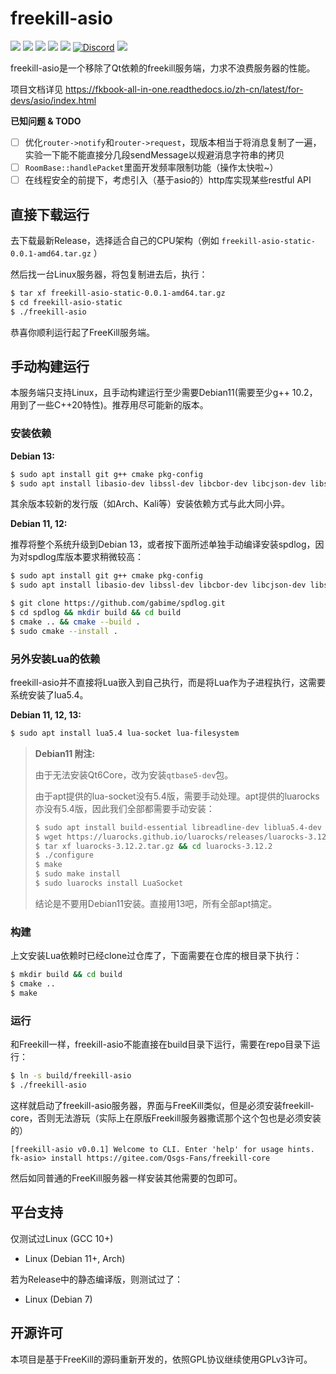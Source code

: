 freekill-asio
==============

![](https://img.shields.io/github/repo-size/Qsgs-Fans/freekill-asio?color=green)
![](https://img.shields.io/github/languages/top/Qsgs-Fans/freekill-asio?color=red)
![](https://img.shields.io/github/license/Qsgs-Fans/freekill-asio)
![](https://img.shields.io/github/v/tag/Qsgs-Fans/freekill-asio)
![](https://img.shields.io/github/issues/Qsgs-Fans/freekill-asio)
[![Discord](https://img.shields.io/badge/chat-discord-blue)](https://discord.gg/tp35GrQR6v)
![](https://img.shields.io/github/stars/Qsgs-Fans/freekill-asio?style=social)

freekill-asio是一个移除了Qt依赖的freekill服务端，力求不浪费服务器的性能。

项目文档详见 https://fkbook-all-in-one.readthedocs.io/zh-cn/latest/for-devs/asio/index.html

**已知问题 & TODO**

- [ ] 优化`router->notify`和`router->request`，现版本相当于将消息复制了一遍，实验一下能不能直接分几段sendMessage以规避消息字符串的拷贝
- [ ] `RoomBase::handlePacket`里面开发频率限制功能（操作太快啦~）
- [ ] 在线程安全的前提下，考虑引入（基于asio的）http库实现某些restful API

直接下载运行
--------------

去下载最新Release，选择适合自己的CPU架构（例如 `freekill-asio-static-0.0.1-amd64.tar.gz` ）

然后找一台Linux服务器，将包复制进去后，执行：

```sh
$ tar xf freekill-asio-static-0.0.1-amd64.tar.gz
$ cd freekill-asio-static
$ ./freekill-asio
```

恭喜你顺利运行起了FreeKill服务端。

手动构建运行
--------------

本服务端只支持Linux，且手动构建运行至少需要Debian11(需要至少g++ 10.2，用到了一些C++20特性)。推荐用尽可能新的版本。

### 安装依赖

**Debian 13:**

```sh
$ sudo apt install git g++ cmake pkg-config
$ sudo apt install libasio-dev libssl-dev libcbor-dev libcjson-dev libsqlite3-dev libgit2-dev libreadline-dev libspdlog-dev
```

其余版本较新的发行版（如Arch、Kali等）安装依赖方式与此大同小异。

**Debian 11, 12:**

推荐将整个系统升级到Debian 13，或者按下面所述单独手动编译安装spdlog，因为对spdlog库版本要求稍微较高：

```sh
$ sudo apt install git g++ cmake pkg-config
$ sudo apt install libasio-dev libssl-dev libcbor-dev libcjson-dev libsqlite3-dev libgit2-dev libreadline-dev

$ git clone https://github.com/gabime/spdlog.git
$ cd spdlog && mkdir build && cd build
$ cmake .. && cmake --build .
$ sudo cmake --install .
```

### 另外安装Lua的依赖

freekill-asio并不直接将Lua嵌入到自己执行，而是将Lua作为子进程执行，这需要系统安装了lua5.4。

**Debian 11, 12, 13:**

```sh
$ sudo apt install lua5.4 lua-socket lua-filesystem
```

> **Debian11 附注:**
>
> 由于无法安装Qt6Core，改为安装`qtbase5-dev`包。
>
> 由于apt提供的lua-socket没有5.4版，需要手动处理。apt提供的luarocks亦没有5.4版，因此我们全部都需要手动安装：
>
> ```sh
> $ sudo apt install build-essential libreadline-dev liblua5.4-dev unzip
> $ wget https://luarocks.github.io/luarocks/releases/luarocks-3.12.2.tar.gz
> $ tar xf luarocks-3.12.2.tar.gz && cd luarocks-3.12.2
> $ ./configure
> $ make
> $ sudo make install
> $ sudo luarocks install LuaSocket
> ```
>
> 结论是不要用Debian11安装。直接用13吧，所有全部apt搞定。

### 构建

上文安装Lua依赖时已经clone过仓库了，下面需要在仓库的根目录下执行：

```sh
$ mkdir build && cd build
$ cmake ..
$ make
```

### 运行

和Freekill一样，freekill-asio不能直接在build目录下运行，需要在repo目录下运行：

```sh
$ ln -s build/freekill-asio
$ ./freekill-asio
```

这样就启动了freekill-asio服务器，界面与FreeKill类似，但是必须安装freekill-core，否则无法游玩（实际上在原版Freekill服务器撒谎那个这个包也是必须安装的）

```
[freekill-asio v0.0.1] Welcome to CLI. Enter 'help' for usage hints.
fk-asio> install https://gitee.com/Qsgs-Fans/freekill-core
```

然后如同普通的FreeKill服务器一样安装其他需要的包即可。

平台支持
-----------

仅测试过Linux (GCC 10+)

- Linux (Debian 11+, Arch)

若为Release中的静态编译版，则测试过了：

- Linux (Debian 7)

开源许可
-----------

本项目是基于FreeKill的源码重新开发的，依照GPL协议继续使用GPLv3许可。
